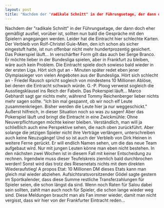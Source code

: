 ```yaml
---
layout: post
title: "Nachdem der "radikale Schnitt" in der Führungsetage, der dann doch eher gemäßigt ausfiel, vorüber ist, sollten nun bald die Gespräche mit den Spielern angegangen werden."
---
```


Nachdem der "radikale Schnitt" in der Führungsetage, der dann doch eher gemäßigt ausfiel, vorüber ist, sollten nun bald die Gespräche mit den Spielern angegangen werden. Leider hat die Eintracht hier schlechte Karten. Der Verbleib von Rolf-Christel Guie-Mien, den ich schon als sicher eingestuft hatte, ist nun offenbar nicht mehr hundertprozentig gesichert. Das Pokerspiel läuft... In verschärfter Form gilt das auch bei Serge Branco. Er möchte lieber in der Bundesliga spielen, aber in Frankfurt zu bleiben, wäre auch kein Problem. Die Eintracht spiele doch sowieso bald wieder in der ersten Liga. Hört sich gut an - Minuten später redet eben jener Olympiasieger von vielen Angeboten aus der Bundesliga. Hört sich schlecht an - Friedel Rausch spricht sogleich von mindestens 10 Millionen Ablöse, bei denen die Eintracht schwach würde. G.-P. Ploog verweist sogleich die Ausstiegsklausel ins Reich der Fabeln. Das Pokerspiel läuft... Marco Gebhardt sagt gar nichts mehr, während Tommy Reichenberger lieber nichts mehr sagen sollte. "Ich bin mal gespannt, ob wir noch elf Leute zusammenkriegen. Bisher werden die Leute hier ja nur weggeschickt." Äußerst hilfreich, in dieser Situation noch so was zu sagen! Aber das Pokerspiel läuft und bringt die Eintracht in eine Zwickmühle: Ohne Neuverpflichtungen möchte keiner bleiben. Verständlich, man will ja schließlich auch eine Perspektive sehen, die nach oben zurückführt. Aber solange die jetzigen Spieler nicht ihre Verträge verlängern, unterschreiben auch keine Neuzugänge! Und so ist auch der Verbleib von Dirk Heinen in weitere Ferne gerückt. Er will endlich Namen sehen, um die das neue Team aufgebaut wird. Nur mit jungen Leuten könne man eben nicht bestehen. In den nächsten zwei Wochen ist in diesem Fall mit keiner Entscheidung zu rechnen. Irgendwie muss dieser Teufelskreis ziemlich bald durchbrochen werden! Sonst wird das trotz des Riesenetats nichts mit dem direkten Wiederaufstieg! A propos Etat: 10 Millionen DM dieses Etats kann man gleich mal wieder abziehen. Aufsichtsratsvorsitzender Gödel sagte gestern im Sportkalender, dass diese Summe restliche Transferzahlungen für Spieler seien, die schon längst da sind. Wenn noch Raten für Salou dabei sein sollten, zahlt man auch noch für Spieler, die schon lange wieder weg sind. Diese Meldungen braucht man als Fan immer wieder, damit man nicht vergisst, dass wir hier von der Frankfurter Eintracht reden...
